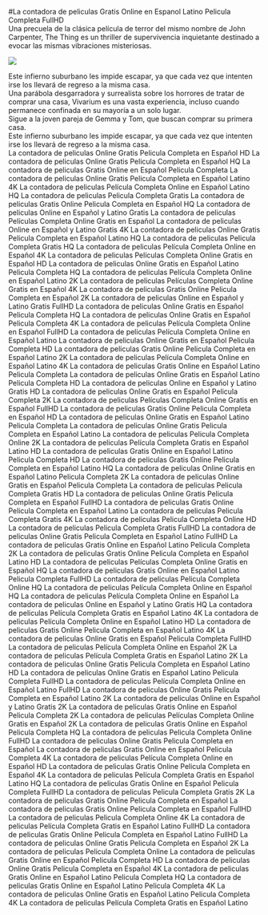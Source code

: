 #La contadora de peliculas Gratis Online en Espanol Latino Pelicula Completa FullHD  
Una precuela de la clásica película de terror del mismo nombre de John Carpenter, The Thing es un thriller de supervivencia inquietante destinado a evocar las mismas vibraciones misteriosas.  
  
[![](https://i.imgur.com/qSNzIqt.png)](https://movie.rssnews.media/czQhFOQtO.php)  
  
Este infierno suburbano les impide escapar, ya que cada vez que intenten irse los llevará de regreso a la misma casa.  
Una parábola desgarradora y surrealista sobre los horrores de tratar de comprar una casa, Vivarium es una vasta experiencia, incluso cuando permanece confinada en su mayoría a un solo lugar.  
Sigue a la joven pareja de Gemma y Tom, que buscan comprar su primera casa.  
Este infierno suburbano les impide escapar, ya que cada vez que intenten irse los llevará de regreso a la misma casa.  
La contadora de peliculas Online Gratis Pelicula Completa en Español HD
La contadora de peliculas Online Gratis Pelicula Completa en Español HQ
La contadora de peliculas Gratis Online en Español Pelicula Completa
La contadora de peliculas Online Gratis Pelicula Completa en Español Latino 4K
La contadora de peliculas Película Completa Online en Español Latino HQ
La contadora de peliculas Pelicula Completa Gratis
La contadora de peliculas Gratis Online Pelicula Completa en Español HQ
La contadora de peliculas Online en Español y Latino Gratis
La contadora de peliculas Películas Completa Online Gratis en Español
La contadora de peliculas Online en Español y Latino Gratis 4K
La contadora de peliculas Online Gratis Pelicula Completa en Español Latino HQ
La contadora de peliculas Pelicula Completa Gratis HQ
La contadora de peliculas Película Completa Online en Español 4K
La contadora de peliculas Películas Completa Online Gratis en Español HD
La contadora de peliculas Online Gratis en Español Latino Pelicula Completa HQ
La contadora de peliculas Película Completa Online en Español Latino 2K
La contadora de peliculas Películas Completa Online Gratis en Español 4K
La contadora de peliculas Gratis Online Pelicula Completa en Español 2K
La contadora de peliculas Online en Español y Latino Gratis FullHD
La contadora de peliculas Online Gratis en Español Pelicula Completa HQ
La contadora de peliculas Online Gratis en Español Pelicula Completa 4K
La contadora de peliculas Película Completa Online en Español FullHD
La contadora de peliculas Película Completa Online en Español Latino
La contadora de peliculas Online Gratis en Español Pelicula Completa HD
La contadora de peliculas Gratis Online Pelicula Completa en Español Latino 2K
La contadora de peliculas Película Completa Online en Español Latino 4K
La contadora de peliculas Gratis Online en Español Latino Pelicula Completa
La contadora de peliculas Online Gratis en Español Latino Pelicula Completa HD
La contadora de peliculas Online en Español y Latino Gratis HD
La contadora de peliculas Online Gratis en Español Pelicula Completa 2K
La contadora de peliculas Películas Completa Online Gratis en Español FullHD
La contadora de peliculas Gratis Online Pelicula Completa en Español HD
La contadora de peliculas Online Gratis en Español Latino Pelicula Completa
La contadora de peliculas Online Gratis Pelicula Completa en Español Latino
La contadora de peliculas Pelicula Completa Online 2K
La contadora de peliculas Película Completa Gratis en Español Latino HD
La contadora de peliculas Gratis Online en Español Latino Pelicula Completa HD
La contadora de peliculas Gratis Online Pelicula Completa en Español Latino HQ
La contadora de peliculas Online Gratis en Español Latino Pelicula Completa 2K
La contadora de peliculas Online Gratis en Español Pelicula Completa
La contadora de peliculas Pelicula Completa Gratis HD
La contadora de peliculas Online Gratis Pelicula Completa en Español FullHD
La contadora de peliculas Gratis Online Pelicula Completa en Español Latino
La contadora de peliculas Pelicula Completa Gratis 4K
La contadora de peliculas Pelicula Completa Online HD
La contadora de peliculas Pelicula Completa Gratis FullHD
La contadora de peliculas Online Gratis Pelicula Completa en Español Latino FullHD
La contadora de peliculas Gratis Online en Español Latino Pelicula Completa 2K
La contadora de peliculas Gratis Online Pelicula Completa en Español Latino HD
La contadora de peliculas Películas Completa Online Gratis en Español HQ
La contadora de peliculas Gratis Online en Español Latino Pelicula Completa FullHD
La contadora de peliculas Pelicula Completa Online HQ
La contadora de peliculas Película Completa Online en Español HQ
La contadora de peliculas Película Completa Online en Español
La contadora de peliculas Online en Español y Latino Gratis HQ
La contadora de peliculas Película Completa Gratis en Español Latino 4K
La contadora de peliculas Película Completa Online en Español Latino HD
La contadora de peliculas Gratis Online Pelicula Completa en Español Latino 4K
La contadora de peliculas Online Gratis en Español Pelicula Completa FullHD
La contadora de peliculas Película Completa Online en Español 2K
La contadora de peliculas Película Completa Gratis en Español Latino 2K
La contadora de peliculas Online Gratis Pelicula Completa en Español Latino HD
La contadora de peliculas Online Gratis en Español Latino Pelicula Completa FullHD
La contadora de peliculas Película Completa Online en Español Latino FullHD
La contadora de peliculas Online Gratis Pelicula Completa en Español Latino 2K
La contadora de peliculas Online en Español y Latino Gratis 2K
La contadora de peliculas Gratis Online en Español Pelicula Completa 2K
La contadora de peliculas Películas Completa Online Gratis en Español 2K
La contadora de peliculas Gratis Online en Español Pelicula Completa HQ
La contadora de peliculas Pelicula Completa Online FullHD
La contadora de peliculas Online Gratis Pelicula Completa en Español
La contadora de peliculas Gratis Online en Español Pelicula Completa 4K
La contadora de peliculas Película Completa Online en Español HD
La contadora de peliculas Gratis Online Pelicula Completa en Español 4K
La contadora de peliculas Película Completa Gratis en Español Latino HQ
La contadora de peliculas Gratis Online en Español Pelicula Completa FullHD
La contadora de peliculas Pelicula Completa Gratis 2K
La contadora de peliculas Gratis Online Pelicula Completa en Español
La contadora de peliculas Gratis Online Pelicula Completa en Español FullHD
La contadora de peliculas Pelicula Completa Online 4K
La contadora de peliculas Película Completa Gratis en Español Latino FullHD
La contadora de peliculas Gratis Online Pelicula Completa en Español Latino FullHD
La contadora de peliculas Online Gratis Pelicula Completa en Español 2K
La contadora de peliculas Pelicula Completa Online
La contadora de peliculas Gratis Online en Español Pelicula Completa HD
La contadora de peliculas Online Gratis Pelicula Completa en Español 4K
La contadora de peliculas Gratis Online en Español Latino Pelicula Completa HQ
La contadora de peliculas Gratis Online en Español Latino Pelicula Completa 4K
La contadora de peliculas Online Gratis en Español Latino Pelicula Completa 4K
La contadora de peliculas Película Completa Gratis en Español Latino
